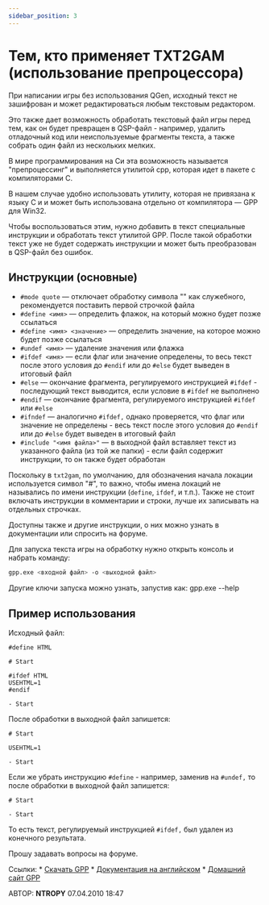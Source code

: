 ```yaml
---
sidebar_position: 3
---
```


# Тем, кто применяет TXT2GAM (использование препроцессора)
<!-- [:informarch_txt2gam_preprocessor] -->

При написании игры без использования QGen, исходный текст не зашифрован и может редактироваться любым текстовым редактором.

Это также дает возможность обработать текстовый файл игры перед тем, как он будет превращен в QSP-файл - например, удалить отладочный код или неиспользуемые фрагменты текста, а также собрать один файл из нескольких мелких.

В мире программирования на Си эта возможность называется "препроцессинг" и выполняется утилитой cpp, которая идет в пакете с компиляторами C.

В нашем случае удобно использовать утилиту, которая не привязана к языку С и и может быть использована отдельно от компилятора — GPP для Win32.

Чтобы воспользоваться этим, нужно добавить в текст специальные инструкции и обработать текст утилитой GPP. После такой обработки текст уже не будет содержать инструкции и может быть преобразован в QSP-файл без ошибок.

## Инструкции (основные)

- `#mode quote` — отключает обработку символа "\" как служебного, рекомендуется поставить первой строчкой файла
- `#define <имя>` — определить флажок, на который можно будет позже ссылаться
- `#define <имя> <значение>` — определить значение, на которое можно будет позже ссылаться
- `#undef <имя>` — удаление значения или флажка
- `#ifdef <имя>` — если флаг или значение определены, то весь текст после этого условия до `#endif` или до `#else` будет выведен в итоговый файл
- `#else` — окончание фрагмента, регулируемого инструкцией `#ifdef` - последующий текст выводится, если условие в `#ifdef` не выполнено
- `#endif` — окончание фрагмента, регулируемого инструкцией `#ifdef` или `#else`
- `#ifndef` — аналогично `#ifdef,` однако проверяется, что флаг или значение не определены - весь текст после этого условия до `#endif` или до `#else` будет выведен в итоговый файл
- `#include "<имя файла>"` — в выходной файл вставляет текст из указанного файла (из той же папки) - если файл содержит инструкции, то он также будет обработан

Поскольку в `txt2gam`, по умолчанию, для обозначения начала локации используется символ "#", то важно, чтобы имена локаций не назывались по имени инструкции (`define`, `ifdef`, и т.п.). Также не стоит включать инструкции в комментарии и строки, лучше их записывать на отдельных строчках.

Доступны также и другие инструкции, о них можно узнать в документации или спросить на форуме.

Для запуска текста игры на обработку нужно открыть консоль и набрать команду:
```bash
gpp.exe <входной файл> -o <выходной файл>
```
Другие ключи запуска можно узнать, запустив как: gpp.exe --help

## Пример использования

Исходный файл:

```qsp
#define HTML

# Start

#ifdef HTML
USEHTML=1
#endif

- Start
```

После обработки в выходной файл запишется:

```qsp
# Start

USEHTML=1

- Start
```

Если же убрать инструкцию `#define` - например, заменив на `#undef,` то после обработки в выходной файл запишется:

```qsp
# Start

- Start
```

То есть текст, регулируемый инструкцией `#ifdef,` был удален из конечного результата.

Прошу задавать вопросы на форуме.

Ссылки:
    * [Скачать GPP](http://yumbrik.ru/gpp-2.24.o1.win32.zip)
    * [Документация на английском](http://files.nothingisreal.com/software/gpp/gpp.html)
    * [Домашний сайт GPP](http://en.nothingisreal.com/wiki/GPP)

АВТОР: **NTROPY** 
07.04.2010 18:47
